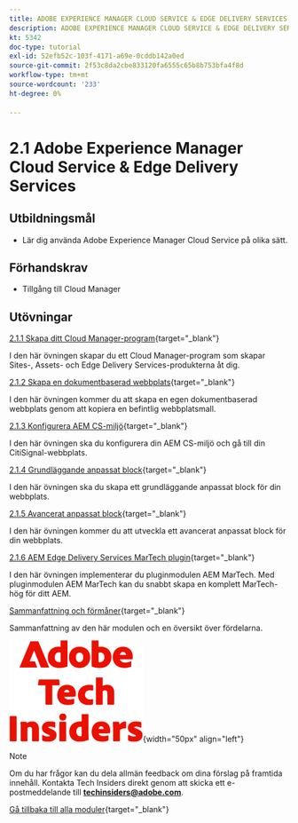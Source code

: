 ```yaml
---
title: ADOBE EXPERIENCE MANAGER CLOUD SERVICE & EDGE DELIVERY SERVICES
description: ADOBE EXPERIENCE MANAGER CLOUD SERVICE & EDGE DELIVERY SERVICES
kt: 5342
doc-type: tutorial
exl-id: 52efb52c-103f-4171-a69e-0cddb142a0ed
source-git-commit: 2f53c8da2cbe833120fa6555c65b8b753bfa4f8d
workflow-type: tm+mt
source-wordcount: '233'
ht-degree: 0%

---
```


# 2.1 Adobe Experience Manager Cloud Service &amp; Edge Delivery Services

## Utbildningsmål

- Lär dig använda Adobe Experience Manager Cloud Service på olika sätt.

## Förhandskrav

- Tillgång till Cloud Manager

## Utövningar

[2.1.1 Skapa ditt Cloud Manager-program](./ex1.md){target="_blank"}

I den här övningen skapar du ett Cloud Manager-program som skapar Sites-, Assets- och Edge Delivery Services-produkterna åt dig.

[2.1.2 Skapa en dokumentbaserad webbplats](./ex2.md){target="_blank"}

I den här övningen kommer du att skapa en egen dokumentbaserad webbplats genom att kopiera en befintlig webbplatsmall.

[2.1.3 Konfigurera AEM CS-miljö](./ex3.md){target="_blank"}

I den här övningen ska du konfigurera din AEM CS-miljö och gå till din CitiSignal-webbplats.

[2.1.4 Grundläggande anpassat block](./ex4.md){target="_blank"}

I den här övningen ska du skapa ett grundläggande anpassat block för din webbplats.

[2.1.5 Avancerat anpassat block](./ex5.md){target="_blank"}

I den här övningen kommer du att utveckla ett avancerat anpassat block för din webbplats.

[2.1.6 AEM Edge Delivery Services MarTech plugin](./ex6.md){target="_blank"}

I den här övningen implementerar du pluginmodulen AEM MarTech. Med pluginmodulen AEM MarTech kan du snabbt skapa en komplett MarTech-hög för ditt AEM.

[Sammanfattning och förmåner](./summary.md){target="_blank"}

Sammanfattning av den här modulen och en översikt över fördelarna.

![Tech Insiders](./../../../assets/images/techinsiders.png){width="50px" align="left"}

>[!NOTE]
>
>Om du har frågor kan du dela allmän feedback om dina förslag på framtida innehåll. Kontakta Tech Insiders direkt genom att skicka ett e-postmeddelande till **techinsiders@adobe.com**.

[Gå tillbaka till alla moduler](../../../overview.md){target="_blank"}
